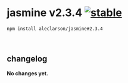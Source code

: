 
# jasmine v2.3.4 [![stable](http://badges.github.io/stability-badges/dist/stable.svg)](http://github.com/badges/stability-badges)

```sh
npm install aleclarson/jasmine#2.3.4
```

&nbsp;

## changelog

**No changes yet.**
